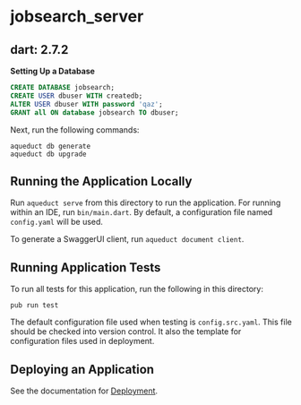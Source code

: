 # jobsearch_server

## __dart: 2.7.2__

__Setting Up a Database__
```sql
CREATE DATABASE jobsearch;
CREATE USER dbuser WITH createdb;
ALTER USER dbuser WITH password 'qaz';
GRANT all ON database jobsearch TO dbuser;
```

Next, run the following commands:
```
aqueduct db generate
aqueduct db upgrade
```

## Running the Application Locally

Run `aqueduct serve` from this directory to run the application. For running within an IDE, run `bin/main.dart`. By default, a configuration file named `config.yaml` will be used.

To generate a SwaggerUI client, run `aqueduct document client`.

## Running Application Tests

To run all tests for this application, run the following in this directory:

```
pub run test
```

The default configuration file used when testing is `config.src.yaml`. This file should be checked into version control. It also the template for configuration files used in deployment.

## Deploying an Application

See the documentation for [Deployment](https://aqueduct.io/docs/deploy/).